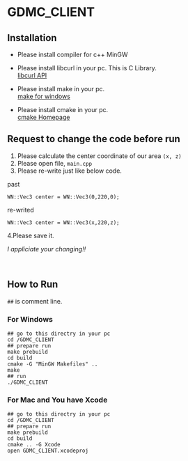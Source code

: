 # GDMC_CLIENT

## Installation

- Please install compiler for c++
MinGW

- Please install libcurl in your pc. This is C Library.<br>
[libcurl API](https://curl.se/libcurl/c/)

- Please install make in your pc.<br>
[make for windows](http://gnuwin32.sourceforge.net/packages/make.htm)

- Please install cmake in your pc.<br>
[cmake Homepage](https://cmake.org/install/)



## Request to change the code before run

1. Please calculate the center coordinate of our area `(x, z)`
2. Please open file, `main.cpp`
3. Please re-write just like below code.

past
```
WN::Vec3 center = WN::Vec3(0,220,0);
```

re-writed
```
WN::Vec3 center = WN::Vec3(x,220,z);
```

4.Please save it.

*I appliciate your changing!!*

<br>

## How to Run

`##` is comment line.

### For Windows
```
## go to this directry in your pc
cd /GDMC_CLIENT
## prepare run
make prebuild
cd build
cmake -G "MinGW Makefiles" ..
make
## run
./GDMC_CLIENT
```

### For Mac and You have Xcode
```
## go to this directry in your pc
cd /GDMC_CLIENT
## prepare run
make prebuild
cd build
cmake .. -G Xcode
open GDMC_CLIENT.xcodeproj
```
